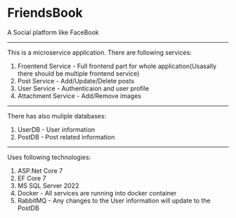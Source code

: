 # FriendsBook
A Social platform like FaceBook

---
This is a microservice application. There are following services:
1. Froentend Service - Full frontend part for whole application(Usasally there should be multiple frontend service)
2. Post Service - Add/Update/Delete posts
3. User Service - Authenticaion and user profile
4. Attachment Service - Add/Remove images

---
There has also muliple databases:
1. UserDB - User information
2. PostDB - Post related information

---
Uses following technologies:
1. ASP.Net Core 7
2. EF Core 7
3. MS SQL Server 2022
4. Docker - All services are running into docker container
5. RabbitMQ - Any changes to the User information will update to the PostDB
